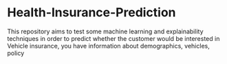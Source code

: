 # Health-Insurance-Prediction
This repository aims to test some machine learning and explainability techniques in order to predict whether the customer would be interested in Vehicle insurance, you have information about demographics, vehicles, policy
